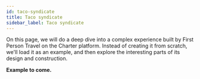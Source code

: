 ```yaml
---
id: taco-syndicate
title: Taco syndicate
sidebar_label: Taco syndicate
---
```


On this page, we will do a deep dive into a complex experience built by First Person Travel on the Charter platform. Instead of creating it from scratch, we'll load it as an example, and then explore the interesting parts of its design and construction.

**Example to come.**
